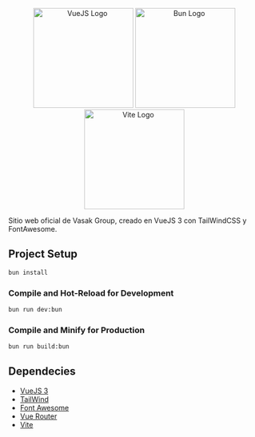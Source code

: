 <p align="center">
  <a href="https://vuejs.org/" target="blank"><img src="https://upload.wikimedia.org/wikipedia/commons/thumb/9/95/Vue.js_Logo_2.svg/2367px-Vue.js_Logo_2.svg.png" width="200" alt="VueJS Logo" /></a>
  <a href="https://bun.sh/" target="blank"><img src="https://user-images.githubusercontent.com/709451/182802334-d9c42afe-f35d-4a7b-86ea-9985f73f20c3.png" width="200" alt="Bun Logo" /></a>
  <a href="https://vitejs.dev/" target="blank"><img src="https://vitejs.dev/logo-with-shadow.png" width="200" alt="Vite Logo" /></a>
</p>

Sitio web oficial de Vasak Group, creado en VueJS 3 con TailWindCSS y FontAwesome.

## Project Setup

```zsh
bun install
```

### Compile and Hot-Reload for Development

```zsh
bun run dev:bun
```

### Compile and Minify for Production

```zsh
bun run build:bun
```

## Dependecies

- [VueJS 3](https://v3.vuejs.org/)
- [TailWind](https://tailwindcss.com/)
- [Font Awesome](https://fontawesome.com/)
- [Vue Router](https://router.vuejs.org/)
- [Vite](https://vitejs.dev/)
